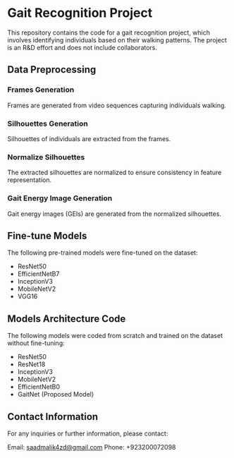 # Gait Recognition Project

This repository contains the code for a gait recognition project, which involves identifying individuals based on their walking patterns. The project is an R&D effort and does not include collaborators.

## Data Preprocessing

### Frames Generation
Frames are generated from video sequences capturing individuals walking.

### Silhouettes Generation
Silhouettes of individuals are extracted from the frames.

### Normalize Silhouettes
The extracted silhouettes are normalized to ensure consistency in feature representation.

### Gait Energy Image Generation
Gait energy images (GEIs) are generated from the normalized silhouettes.

## Fine-tune Models

The following pre-trained models were fine-tuned on the dataset:

- ResNet50
- EfficientNetB7
- InceptionV3
- MobileNetV2
- VGG16

## Models Architecture Code

The following models were coded from scratch and trained on the dataset without fine-tuning:

- ResNet50
- ResNet18
- InceptionV3
- MobileNetV2
- EfficientNetB0
- GaitNet (Proposed Model)

## Contact Information

For any inquiries or further information, please contact:

Email: saadmalik4zd@gmail.com
Phone: +923200072098